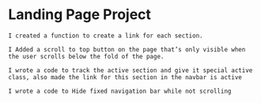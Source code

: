 # Landing Page Project

    I created a function to create a link for each section.

    I Added a scroll to top button on the page that’s only visible when the user scrolls below the fold of the page.

    I wrote a code to track the active section and give it special active class, also made the link for this section in the navbar is active

    I wrote a code to Hide fixed navigation bar while not scrolling
